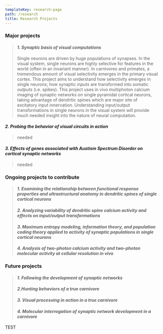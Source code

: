 ```yaml
---
templateKey: research-page
path: /research
title: Research Projects
---
```

<!--StartFragment-->

### Major projects

> #### ***1. Synaptic basis of visual computations***
>
> Single neurons are driven by huge populations of synapses. In the visual system, single neurons are highly selective for features in the world (often in an invariant manner). In carnivores and primates, a tremendous amount of visual selectivity emerges in the primary visual cortex. This project aims to understand how selectivity emerges in single neurons; how synaptic *inputs* are transformed into somatic *outputs* (i.e. spikes). This project uses in vivo multiphoton calcium imaging of synaptic networks on single pyramidal cortical neurons, taking advantage of dendritic spines which are major site of excitatory input innervation. Understanding input/output transformations in single neurons in the visual system will provide much needed insight into the nature of neural computation.

#### ***2. Probing the behavior of visual circuits in action***

> needed

#### ***3. Effects of genes associated with Austism Spectrum Disorder on cortical synaptic networks***

> needed

### Ongoing projects to contribute

> #### ***1. Examining the relationship between functional response properties and ultrastructural anatomy in dendritic spines of single cortical neurons***
>
> #### ***2. Analyzing variability of dendritic spine calcium activity and effects on input/output transformations***
>
> #### ***3. Maximum entropy modeling, information theory, and population coding theory applied to activity of synaptic populations in single cortical neurons***
>
> #### ***4. Analysis of two-photon calcium activity and two-photon molecular activity at cellular resolution in vivo***

### Future projects

> #### ***1. Following the development of synaptic networks***
>
> #### ***2.Hunting behaviors of a true carnivore***
>
> #### ***3. Visual processing in action in a true carnivore***
>
> #### ***4. Molecular interrogation of synaptic network development in a carnivore***

TEST
